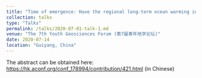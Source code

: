 ```yaml
---
title: "Time of emergence: Have the regional long-term ocean warming in the upper 2000m exceeded from the local climate variability? (in Chinese)"
collection: talks
type: "Talks"
permalink: /talks/2020-07-01-talk-1.md
venue: "The 7th Youth Geosciences Forum (第7届青年地学论坛)"
date: 2020-07-14
location: "Guiyang, China"
---
```


The abstract can be obtained here: https://hk.aconf.org/conf_178994/contribution/421.html (in Chinese)





